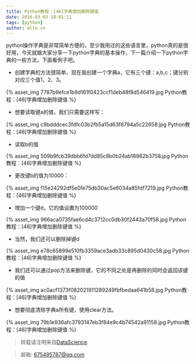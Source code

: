 ```yaml
---
title: Python教程：[46]字典增加删除键值
date: 2016-03-03 18:01:11
tags: [python]
author: mlln.cn
---
```

python操作字典是非常简单方便的，至少我用过的这些语言里，python真的是很好用，今天就跟大家分享一下python字典的基本操作，下一篇介绍一下python字典的一些方法，下面看例子吧。

- 创建字典的方法很简单，现在我创建一个字典a，它有三个键：a,b,c；键分别对应三个值1、2、3。

{% asset_img 7787b9efce1b9d161f0423ccf1deb48f8d546419.jpg Python教程：[46]字典增加删除键值 %}

- 想要读取键a的值，我们只需要这样写：

{% asset_img c9bdddcec3fdfc03b2fb5a15d63f8794a5c22658.jpg Python教程：[46]字典增加删除键值 %}

- 读取b的值

{% asset_img 509b9fcb39dbb6fd7dd85c8b0b24ab18962b3758.jpg Python教程：[46]字典增加删除键值 %}

- 更改键b的值为10000：

{% asset_img f15e24292df5e0fe75db30ac5e6034a85fdf7219.jpg Python教程：[46]字典增加删除键值 %}

- 增加一个键d，它的值设置为100000

{% asset_img 966aca0735fae6cd4c3712cc0db30f2443a70f58.jpg Python教程：[46]字典增加删除键值 %}

- 当然，我们还可以删除掉键d

{% asset_img e78c65899e510fb3359ace3adb33c895d0430c58.jpg Python教程：[46]字典增加删除键值 %}

- 我们还可以通过pop方法来删除键，它的不同之处是再删除的同时会返回该键的值

{% asset_img ac0acf1373f082021911289249fbfbedaa641b58.jpg Python教程：[46]字典增加删除键值 %}

- 想要彻底清除字典a所有键，使用clear方法。

{% asset_img 79b1e936afc3793147eb3f84e9c4b74542a91158.jpg Python教程：[46]字典增加删除键值 %}

> 转载请注明来自[DataScience](http://mlln.cn).

> 邮箱: 675495787@qq.com 
